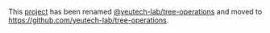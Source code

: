 This [project](https://module.kopaxgroup.com/yeutech/tree-operations) has been renamed [@yeutech-lab/tree-operations](https://www.npmjs.com/package/@yeutech-lab/tree-operations) and moved to https://github.com/yeutech-lab/tree-operations.
